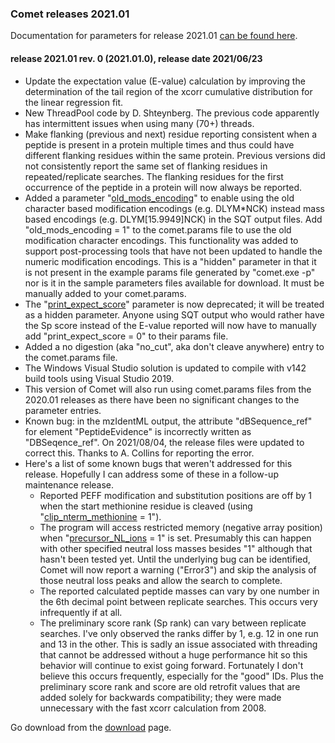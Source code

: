 ### Comet releases 2021.01

Documentation for parameters for release 2021.01 [can be found
here](/Comet/parameters/parameters_202101/).

#### release 2021.01 rev. 0 (2021.01.0), release date 2021/06/23
- Update the expectation value (E-value) calculation by improving the
determination of the tail region of the xcorr cumulative distribution for the
linear regression fit.
- New ThreadPool code by D. Shteynberg. The previous code apparently has
intermittent issues when using many (70+) threads.
- Make flanking (previous and next) residue reporting consistent when a peptide
is present in a protein multiple times and thus could have different flanking
residues within the same protein. Previous versions did not consistently report
the same set of flanking residues in repeated/replicate searches. The flanking
residues for the first occurrence of the peptide in a protein will now always be
reported.
- Added a parameter
"[old_mods_encoding](/Comet/parameters/parameters_202101/old_mods_encoding.html)"
to enable using the old character based modification encodings (e.g. DLYM*NCK)
instead mass based encodings (e.g.  DLYM[15.9949]NCK) in the SQT output
files. Add "old_mods_encoding = 1" to the comet.params file to use the old
modification character encodings. This functionality was added to support
post-processing tools that have not been updated to handle the numeric
modification encodings. This is a "hidden" parameter in that it is not
present in the example params file generated by "comet.exe -p" nor is it in
the sample parameters files available for download.  It must be manually
added to your comet.params.
- The
"[print_expect_score](/Comet/parameters/parameters_202101/print_expect_score.html)"
parameter is now deprecated; it will be treated as a hidden parameter. Anyone
using SQT output who would rather have the Sp score instead of the E-value
reported will now have to manually add "print_expect_score = 0" to their params
file.
- Added a no digestion (aka "no_cut", aka don't cleave anywhere) entry to the
comet.params file.
- The Windows Visual Studio solution is updated to compile with v142 build tools
using Visual Studio 2019.
- This version of Comet will also run using comet.params files from the 2020.01
releases as there have been no significant changes to the parameter entries.
- Known bug: in the mzIdentML output, the attribute "dBSequence_ref" for element
"PeptideEvidence" is incorrectly written as "DBSeqence_ref". On 2021/08/04, the
release files were updated to correct this. Thanks to A. Collins for reporting
the error.
- Here's a list of some known bugs that weren't addressed for this release.
Hopefully I can address some of these in a follow-up maintenance release.
  - Reported PEFF modification and substitution positions are off by 1 when the
  start methionine residue is cleaved (using
  "[clip_nterm_methionine](/Comet/parameters/parameters_202101/clip_nterm_methionine.html) = 1").
  - The program will access restricted memory (negative array position) when
  "[precursor_NL_ions](/Comet/parameters/parameters_202101/precursor_NL_ions.html) = 1"
  is set. Presumably this can happen with other specified neutral loss
  masses besides "1" although that hasn't been tested yet. Until the underlying
  bug can be identified, Comet will now report a warning ("Error3") and skip the
  analysis of those neutral loss peaks and allow the search to complete.
  - The reported calculated peptide masses can vary by one number in the 6th
  decimal point between replicate searches. This occurs very infrequently if at
  all.
  - The preliminary score rank (Sp rank) can vary between replicate searches.
  I've only observed the ranks differ by 1, e.g. 12 in one run and 13 in the
  other. This is sadly an issue associated with threading that cannot be
  addressed without a huge performance hit so this behavior will continue to
  exist going forward. Fortunately I don't believe this occurs frequently,
  especially for the "good" IDs. Plus the preliminary score rank and score are
  old retrofit values that are added solely for backwards compatibility; they
  were made unnecessary with the fast xcorr calculation from 2008.

Go download from the
[download](https://sourceforge.net/projects/comet-ms/files/) page.


